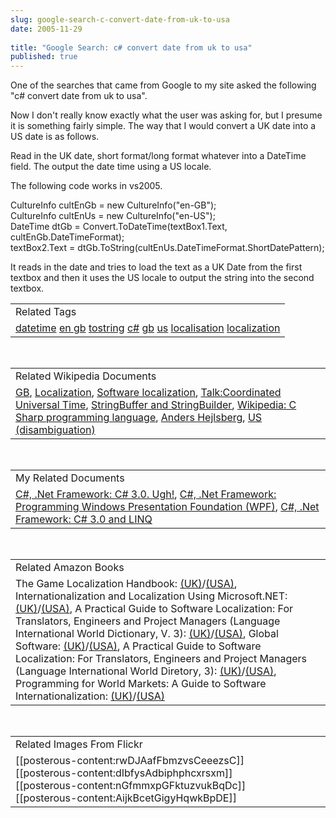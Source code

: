 ```yaml
---
slug: google-search-c-convert-date-from-uk-to-usa
date: 2005-11-29
 
title: "Google Search: c# convert date from uk to usa"
published: true
---
```

One of the searches that came from Google to my site asked the following "c# convert date from uk to usa".<p />Now I don't really know exactly what the user was asking for, but I presume it is something fairly simple.  The way that I would convert a UK date into a US date is as follows.<p />Read in the UK date, short format/long format whatever into a DateTime field.  The output the date time using a US locale. <p />The following code works in vs2005.<p />CultureInfo cultEnGb = new CultureInfo("en-GB");<br />CultureInfo cultEnUs = new CultureInfo("en-US");<br />DateTime dtGb = Convert.ToDateTime(textBox1.Text, cultEnGb.DateTimeFormat);<br />textBox2.Text = dtGb.ToString(cultEnUs.DateTimeFormat.ShortDatePattern);<p />It reads in the date and tries to load the text as a UK Date from the first textbox and then it uses the US locale to output the string into the second textbox.<p /><table class="TechnoratiHead TagHeader">
<tr><td>Related Tags</td></tr>
<tr class="Technorati"><td>
<a href="https://paul.kinlan.me/tags/datetime" class="Tag" rel="tag">datetime</a> <a href="https://paul.kinlan.me/tags/en%20gb" class="Tag" rel="tag">en gb</a> <a href="https://paul.kinlan.me/tags/tostring" class="Tag" rel="tag">tostring</a> <a href="https://paul.kinlan.me/tags/c%23" class="Tag" rel="tag">c#</a> <a href="https://paul.kinlan.me/tags/gb" class="Tag" rel="tag">gb</a> <a href="https://paul.kinlan.me/tags/us" class="Tag" rel="tag">us</a> <a href="https://paul.kinlan.me/tags/localisation" class="Tag" rel="tag">localisation</a> <a href="https://paul.kinlan.me/tags/localization" class="Tag" rel="tag">localization</a>
</td></tr>
</table><br /><table class="TechnoratiHead TagHeader">
<tr><td>Related Wikipedia Documents</td></tr>
<tr class="Technorati"><td>
<a href="http://en.wikipedia.org/wiki/GB" class="Tag" rel="tag">GB</a>, <a href="http://en.wikipedia.org/wiki/Localisation" class="Tag" rel="tag">Localization</a>, <a href="http://en.wikipedia.org/wiki/Software_localization" class="Tag" rel="tag">Software localization</a>, <a href="http://en.wikipedia.org/wiki/Talk:Coordinated_Universal_Time" class="Tag" rel="tag">Talk:Coordinated Universal Time</a>, <a href="http://en.wikipedia.org/wiki/StringBuffer" class="Tag" rel="tag">StringBuffer and StringBuilder</a>, <a href="http://en.wikipedia.org/wiki/C_Sharp_programming_language" class="Tag" rel="tag">Wikipedia: C Sharp programming language</a>, <a href="http://en.wikipedia.org/wiki/Anders_Hejlsberg" class="Tag" rel="tag">Anders Hejlsberg</a>, <a href="http://en.wikipedia.org/wiki/Us" class="Tag" rel="tag">US (disambiguation)</a>
</td></tr>
</table><br /><table class="TechnoratiHead TagHeader">
<tr><td>My Related Documents</td></tr>
<tr class="Technorati"><td>
<a href="http://www.kinlan.co.uk/2005/09/c-30-ugh.html" class="Tag" rel="tag">C#, .Net Framework: C# 3.0. Ugh!</a>, <a href="http://www.kinlan.co.uk/2005/11/programming-windows-presentation.html" class="Tag" rel="tag">C#, .Net Framework: Programming Windows Presentation Foundation (WPF)</a>, <a href="http://www.kinlan.co.uk/2005/09/c-30-and-linq.html" class="Tag" rel="tag">C#, .Net Framework: C# 3.0 and LINQ</a>
</td></tr>
</table><br /><table class="TechnoratiHead TagHeader">
<tr><td>Related Amazon Books</td></tr>
<tr class="Technorati"><td>The Game Localization Handbook: <a href="http://www.amazon.co.uk/exec/obidos/redirect?tag=cnetfra-21&amp;link_code=xm2&amp;camp=2025&amp;creative=165953&amp;path=http://www.amazon.co.uk/gp/redirect.html%253fASIN=1584503432%2526tag=cnetfra-21%2526lcode=xm2%2526cID=2025%2526ccmID=165953%2526location=/o/ASIN/1584503432%25253FSubscriptionId=0CM2PVF6VAHJQKW5G782" class="Tag" rel="tag">(UK)</a>/<a href="http://www.amazon.com/exec/obidos/redirect?tag=cnetfra-20&amp;link_code=xm2&amp;camp=2025&amp;creative=165953&amp;path=http://www.amazon.com/gp/redirect.html%253fASIN=1584503432%2526tag=cnetfra-20%2526lcode=xm2%2526cID=2025%2526ccmID=165953%2526location=/o/ASIN/1584503432%25253FSubscriptionId=0CM2PVF6VAHJQKW5G782" class="Tag" rel="tag">(USA)</a>, Internationalization and Localization Using Microsoft.NET: <a href="http://www.amazon.co.uk/exec/obidos/redirect?tag=cnetfra-21&amp;link_code=xm2&amp;camp=2025&amp;creative=165953&amp;path=http://www.amazon.co.uk/gp/redirect.html%253fASIN=1590590023%2526tag=cnetfra-21%2526lcode=xm2%2526cID=2025%2526ccmID=165953%2526location=/o/ASIN/1590590023%25253FSubscriptionId=0CM2PVF6VAHJQKW5G782" class="Tag" rel="tag">(UK)</a>/<a href="http://www.amazon.com/exec/obidos/redirect?tag=cnetfra-20&amp;link_code=xm2&amp;camp=2025&amp;creative=165953&amp;path=http://www.amazon.com/gp/redirect.html%253fASIN=1590590023%2526tag=cnetfra-20%2526lcode=xm2%2526cID=2025%2526ccmID=165953%2526location=/o/ASIN/1590590023%25253FSubscriptionId=0CM2PVF6VAHJQKW5G782" class="Tag" rel="tag">(USA)</a>, A Practical Guide to Software Localization: For Translators, Engineers and Project Managers (Language International World Dictionary, V. 3): <a href="http://www.amazon.co.uk/exec/obidos/redirect?tag=cnetfra-21&amp;link_code=xm2&amp;camp=2025&amp;creative=165953&amp;path=http://www.amazon.co.uk/gp/redirect.html%253fASIN=1556197438%2526tag=cnetfra-21%2526lcode=xm2%2526cID=2025%2526ccmID=165953%2526location=/o/ASIN/1556197438%25253FSubscriptionId=0CM2PVF6VAHJQKW5G782" class="Tag" rel="tag">(UK)</a>/<a href="http://www.amazon.com/exec/obidos/redirect?tag=cnetfra-20&amp;link_code=xm2&amp;camp=2025&amp;creative=165953&amp;path=http://www.amazon.com/gp/redirect.html%253fASIN=1556197438%2526tag=cnetfra-20%2526lcode=xm2%2526cID=2025%2526ccmID=165953%2526location=/o/ASIN/1556197438%25253FSubscriptionId=0CM2PVF6VAHJQKW5G782" class="Tag" rel="tag">(USA)</a>, Global Software: <a href="http://www.amazon.co.uk/exec/obidos/redirect?tag=cnetfra-21&amp;link_code=xm2&amp;camp=2025&amp;creative=165953&amp;path=http://www.amazon.co.uk/gp/redirect.html%253fASIN=0387977066%2526tag=cnetfra-21%2526lcode=xm2%2526cID=2025%2526ccmID=165953%2526location=/o/ASIN/0387977066%25253FSubscriptionId=0CM2PVF6VAHJQKW5G782" class="Tag" rel="tag">(UK)</a>/<a href="http://www.amazon.com/exec/obidos/redirect?tag=cnetfra-20&amp;link_code=xm2&amp;camp=2025&amp;creative=165953&amp;path=http://www.amazon.com/gp/redirect.html%253fASIN=0387977066%2526tag=cnetfra-20%2526lcode=xm2%2526cID=2025%2526ccmID=165953%2526location=/o/ASIN/0387977066%25253FSubscriptionId=0CM2PVF6VAHJQKW5G782" class="Tag" rel="tag">(USA)</a>, A Practical Guide to Software Localization: For Translators, Engineers and Project Managers (Language International World Diretory, 3): <a href="http://www.amazon.co.uk/exec/obidos/redirect?tag=cnetfra-21&amp;link_code=xm2&amp;camp=2025&amp;creative=165953&amp;path=http://www.amazon.co.uk/gp/redirect.html%253fASIN=155619742X%2526tag=cnetfra-21%2526lcode=xm2%2526cID=2025%2526ccmID=165953%2526location=/o/ASIN/155619742X%25253FSubscriptionId=0CM2PVF6VAHJQKW5G782" class="Tag" rel="tag">(UK)</a>/<a href="http://www.amazon.com/exec/obidos/redirect?tag=cnetfra-20&amp;link_code=xm2&amp;camp=2025&amp;creative=165953&amp;path=http://www.amazon.com/gp/redirect.html%253fASIN=155619742X%2526tag=cnetfra-20%2526lcode=xm2%2526cID=2025%2526ccmID=165953%2526location=/o/ASIN/155619742X%25253FSubscriptionId=0CM2PVF6VAHJQKW5G782" class="Tag" rel="tag">(USA)</a>, Programming for World Markets: A Guide to Software Internationalization: <a href="http://www.amazon.co.uk/exec/obidos/redirect?tag=cnetfra-21&amp;link_code=xm2&amp;camp=2025&amp;creative=165953&amp;path=http://www.amazon.co.uk/gp/redirect.html%253fASIN=0137221908%2526tag=cnetfra-21%2526lcode=xm2%2526cID=2025%2526ccmID=165953%2526location=/o/ASIN/0137221908%25253FSubscriptionId=0CM2PVF6VAHJQKW5G782" class="Tag" rel="tag">(UK)</a>/<a href="http://www.amazon.com/exec/obidos/redirect?tag=cnetfra-20&amp;link_code=xm2&amp;camp=2025&amp;creative=165953&amp;path=http://www.amazon.com/gp/redirect.html%253fASIN=0137221908%2526tag=cnetfra-20%2526lcode=xm2%2526cID=2025%2526ccmID=165953%2526location=/o/ASIN/0137221908%25253FSubscriptionId=0CM2PVF6VAHJQKW5G782" class="Tag" rel="tag">(USA)</a>
</td></tr>
</table><br /><table class="TechnoratiHead TagHeader">
<tr><td>Related Images From Flickr</td></tr>
<tr class="Technorati"><td>
<span style="float: left;">[[posterous-content:rwDJAafFbmzvsCeeezsC]]</span><span style="float: left;">[[posterous-content:dIbfysAdbiphphcxrsxm]]</span><span style="float: left;">[[posterous-content:nGfmmxpGFktuzvukBqDc]]</span><span style="float: left;">[[posterous-content:AijkBcetGigyHqwkBpDE]]</span>
</td></tr>
</table>

